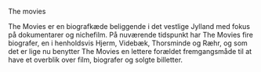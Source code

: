 The movies



The Movies er en biografkæde beliggende i det vestlige Jylland med fokus på dokumentarer og nichefilm. På nuværende tidspunkt har The Movies fire biografer, en i henholdsvis Hjerm, Videbæk, Thorsminde og Ræhr, og som det er lige nu benytter The Movies en lettere forældet fremgangsmåde til at have et overblik over film, biografer og solgte billetter.

